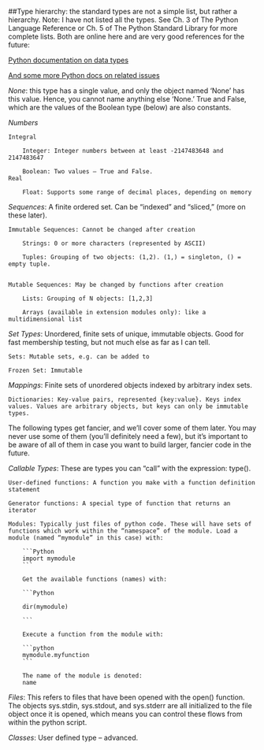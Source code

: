 ##Type hierarchy: the standard types are not a simple list, but rather a hierarchy.
Note: I have not listed all the types. See Ch. 3 of The Python Language Reference or
Ch. 5 of The Python Standard Library for more complete lists. Both are online here and
are very good references for the future:

[Python documentation on data types](http://docs.python.org/2/reference/datamodel.html) 

[And some more Python docs on related issues](http://docs.python.org/2/library/stdtypes.html)

*None*: this type has a single value, and only the object named ‘None’ has this value. Hence, you cannot name anything else ‘None.’ True and False, which are the values of the Boolean type (below) are also constants.

*Numbers*

	Integral

		Integer: Integer numbers between at least -2147483648 and 2147483647

		Boolean: Two values – True and False.
	Real

		Float: Supports some range of decimal places, depending on memory

*Sequences*: A finite ordered set. Can be “indexed” and “sliced,” (more on these later).

	Immutable Sequences: Cannot be changed after creation
		
		Strings: 0 or more characters (represented by ASCII)

		Tuples: Grouping of two objects: (1,2). (1,) = singleton, () = empty tuple.


	Mutable Sequences: May be changed by functions after creation

		Lists: Grouping of N objects: [1,2,3]

		Arrays (available in extension modules only): like a multidimensional list

*Set Types*: Unordered, finite sets of unique, immutable objects. Good for fast membership testing, but not much else as far as I can tell.
	
	Sets: Mutable sets, e.g. can be added to
	
	Frozen Set: Immutable

*Mappings*: Finite sets of unordered objects indexed by arbitrary index sets.

	Dictionaries: Key-value pairs, represented {key:value}. Keys index values. Values are arbitrary objects, but keys can only be immutable types.


The following types get fancier, and we’ll cover some of them later. You may never use some of them (you’ll definitely need a few), but it’s important to be aware of all of them in case you want to build larger, fancier code in the future.

*Callable Types*: These are types you can “call” with the expression: type().

	User-defined functions: A function you make with a function definition statement

	Generator functions: A special type of function that returns an iterator

	Modules: Typically just files of python code. These will have sets of functions which work within the “namespace” of the module. Load a module (named “mymodule” in this case) with:

		```Python
		import mymodule
		```

		Get the available functions (names) with:

		```Python

		dir(mymodule)

		```

		Execute a function from the module with:
	
		```python		
		mymodule.myfunction
		```

		The name of the module is denoted:
		name

*Files*: This refers to files that have been opened with the open() function. The objects sys.stdin, sys.stdout, and sys.stderr are all initialized to the file object once it is opened, which means you can control these flows from within the python script.

*Classes*: User defined type – advanced.

